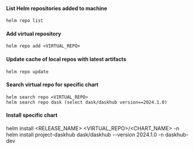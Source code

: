 #### List Helm repositories added to machine
```
helm repo list
```
#### Add virtual repository
```
helm repo add <VIRTUAL_REPO>
```
#### Update cache of local repos with latest artifacts
```
helm repo update
```
#### Search virtual repo for specific chart
```
helm search repo <VIRTUAL_REPO>
helm search repo dask (select dask/daskhub version==2024.1.0)
```
#### Install specific chart
helm install <RELEASE_NAME> <VIRTUAL_REPO>/<CHART_NAME> -n <NAMESPACE>
helm install project-daskhub dask/daskhub --version 2024.1.0 -n daskhub-dev
